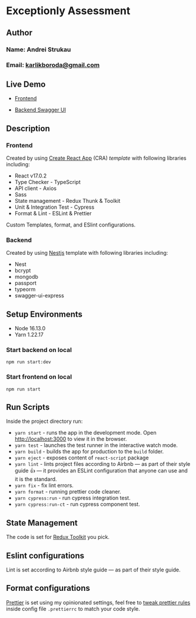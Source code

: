# Exceptionly Assessment

## Author

### Name: Andrei Strukau

### Email: karlikboroda@gmail.com

## Live Demo

- [Frontend](https://exceptionly-frontend.herokuapp.com/)

- [Backend Swagger UI](https://exceptionly-backend.herokuapp.com/api/)

## Description

### Frontend

  Created by using [Create React App](https://github.com/facebook/create-react-app) (CRA) _template_ with following libraries including:

  - React v17.0.2
  - Type Checker - TypeScript
  - API client - Axios
  - Sass
  - State management - Redux Thunk & Toolkit
  - Unit & Integration Test - Cypress
  - Format & Lint - ESLint & Prettier

  Custom Templates, format, and ESlint configurations.

### Backend

  Created by using [Nestjs](https://nestjs.com/) template with following libraries including:

  - Nest
  - bcrypt
  - mongodb
  - passport
  - typeorm
  - swagger-ui-express

## Setup Environments

- Node 16.13.0
- Yarn 1.22.17

### Start backend on local
```
npm run start:dev
```

### Start frontend on local
```
npm run start
```

## Run Scripts

Inside the project directory run:

- `yarn start` - runs the app in the development mode. Open [http://localhost:3000](http://localhost:3000) to view it in the browser.
- `yarn test` - launches the test runner in the interactive watch mode.
- `yarn build` - builds the app for production to the `build` folder.
- `yarn eject` - exposes content of `react-script` package
- `yarn lint` - lints project files according to Airbnb — as part of their style guide 👍 — it provides an ESLint configuration that anyone can use and it is the standard.
- `yarn fix` - fix lint errors.
- `yarn format` - running prettier code cleaner.
- `yarn cypress:run` - run cypress integration test.
- `yarn cypress:run-ct` - run cypress component test.

## State Management

The code is set for [Redux Toolkit](https://medium.com/react-courses/instant-learn-react-redux-toolkit-with-a-simple-minimalistic-example-3c63c296ed65) you pick.

## Eslint configurations

Lint is set according to Airbnb style guide — as part of their style guide.

## Format configurations

[Prettier](https://prettier.io/) is set using my opinionated settings, feel free to [tweak prettier rules](https://prettier.io/docs/en/configuration.html) inside config file `.prettierrc` to match your code style.
